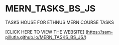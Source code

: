 # MERN_TASKS_BS_JS

TASKS
HOUSE FOR ETHNUS MERN COURSE TASKS

[CLICK HERE TO VIEW THE WEBSITE]
(https://sam-pillutla.github.io/MERN_TASKS_BS_JS/)

